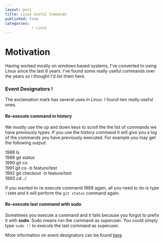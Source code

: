 ```yaml
---
layout: post
title: Linux Useful Commands
published: true
categories: 
            - Linux
---
```


# Motivation
Having worked mostly on windows based systems, I've converted to using Linux since the last 6 years. I've found some really useful commands
over the years so I thought I'd list them here.

### Event Designators !
The exclamation mark has several uses in Linux. I found two really useful ones.

#### Re-execute command in history
We mostly use the up and down keys to scroll the the list of commands we have previously types.
If you use the *history* command it will give you a log of the commands you have previously executed. For example you may get the following output:

1988  ls  
1989  git status  
1990  git co  
1991  git co -b feature/test  
1992  git checkout -b feature/test  
1993  cd ../  

If you wanted to re-execute command 1989 again, all you need to do is type `!1989` and it will perform the `git status` command again.

#### Re-execute last command with sudo
Sometimes you execute a command and it fails because you forgot to prefix it with **sudo**. Sudo means run the command as superuser.
You could simply type `sudo !!` to execute the last command as superuser.


More information on event designators can be found [here](https://www.gnu.org/software/bash/manual/html_node/Event-Designators.html)
